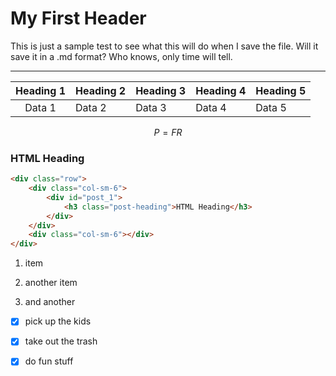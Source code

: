 # My First Header

This is just a sample test to see what this will do when I save the file.  Will it save it in a .md format? Who knows, only time will tell. 

---

| Heading 1 | Heading 2 | Heading 3 | Heading 4 | Heading 5 |
|:---------:| --------- | --------- | --------- | --------- |
| Data 1    | Data 2    | Data 3    | Data 4    | Data 5    |

$$
P=FR
$$

<div class="row">
    <div class="col-sm-6">
        <div id="post_1">
            <h3 class="post-heading">HTML Heading</h3>
        </div>    
    </div>
    <div class="col-sm-6"></div>
</div>

```html
<div class="row">
    <div class="col-sm-6">
        <div id="post_1">
            <h3 class="post-heading">HTML Heading</h3>
        </div>    
    </div>
    <div class="col-sm-6"></div>
</div>
```

1. item

2. another item

3. and another



- [x] pick up the kids

- [x] take out the trash

- [x] do fun stuff



```flowchart

```
